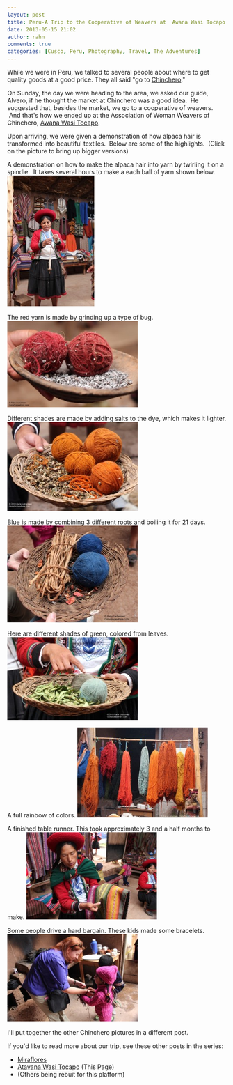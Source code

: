 ```yaml
---
layout: post
title: Peru-A Trip to the Cooperative of Weavers at  Awana Wasi Tocapo
date: 2013-05-15 21:02
author: rahn
comments: true
categories: [Cusco, Peru, Photography, Travel, The Adventures]
---
```

While we were in Peru, we talked to several people about where to get quality goods at a good price. They all said "go to <a href="http://en.wikipedia.org/wiki/Chinchero_District">Chinchero</a>."

On Sunday, the day we were heading to the area, we asked our guide, Alvero, if he thought the market at Chinchero was a good idea.  He suggested that, besides the market, we go to a cooperative of weavers.  And that's how we ended up at the Association of Woman Weavers of Chinchero, <a href="http://www.awanawasi.com/en/">Awana Wasi Tocapo</a>.

Upon arriving, we were given a demonstration of how alpaca hair is transformed into beautiful textiles.  Below are some of the highlights.  (Click on the picture to bring up bigger versions)

A demonstration on how to make the alpaca hair into yarn by twirling it on a spindle.  It takes several hours to make a each ball of yarn shown below.
<a href="/assets/images/2013/Making-yarn-from-Alpaca-fur.jpg">![A demonstration on how to make the alpaca hair into yarn by twirling it on a spindle](/assets/images/2013/Making-yarn-from-Alpaca-fur-200x300.jpg)</a> 

The red yarn is made by grinding up a type of bug.
<a href="/assets/images/2013/Red-yarn.jpg">![The red yarn is made by grinding up a type of bug.](/assets/images/2013/Red-yarn-300x198.jpg)</a> 

Different shades are made by adding salts to the dye, which makes it lighter.
<a href="/assets/images/2013/Orange-yarn.jpg">![The orange is also made by ground up bugs. Different shades are made by adding salts to the dye which makes it lighter](/assets/images/2013/Orange-yarn-300x204.jpg)</a> 

Blue is made by combining 3 different roots and boiling it for 21 days.
<a href="/assets/images/2013/Blue-yarn.jpg">![Blue is made by combining 3 different roots.  It is boiled for 21 days.](/assets/images/2013/Blue-yarn-300x222.jpg)</a> 

Here are different shades of green, colored from leaves.
<a href="/assets/images/2013/Green-yarn.jpg">![Here is different shades of green, colored from leaves](/assets/images/2013/Green-yarn-300x190.jpg)</a>

A full rainbow of colors.
<a href="/assets/images/2013/Sample-of-yarn-colors.jpg">![Sample of different colors of yarns](/assets/images/2013/Sample-of-yarn-colors-300x207.jpg)</a> 

A finished table runner. This took approximately 3 and a half months to make.
<a href="/assets/images/2013/Showing-a-finished-product-that-took-about-3-and-a-half-months-to-make.jpg">![A colorful tablerunner](/assets/images/2013/Showing-a-finished-product-that-took-about-3-and-a-half-months-to-make-300x200.jpg)</a> 

Some people drive a hard bargain. These kids made some bracelets.
<a href="/assets/images/2013/Dianna-bargaining-for-a-bracelet.jpg">![Some people drive a hard bargain. These kids made some bracelets.](/assets/images/2013/Dianna-bargaining-for-a-bracelet-300x200.jpg) </a> 

I'll put together the other Chinchero pictures in a different post.

If you'd like to read more about our trip, see these other posts in the series:
* [Miraflores](http://gonesomewhere.com/miraflores-lima-peru-shopping-juggling-and-paragliders)
* [Atavana Wasi Tocapo](http://gonesomewhere.com/peru-a-trip-to-the-cooperative-of-weavers-atawana-wasi-tocapo-co-op) (This Page)
* (Others being rebuit for this platform)
